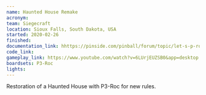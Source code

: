 ```yaml
---
name: Haunted House Remake
acronym: 
team: Siegecraft
location: Sioux Falls, South Dakota, USA
started: 2020-02-26
finished:
documentation_link: hhttps://pinside.com/pinball/forum/topic/let-s-p-roc-this-haunted-house-my-magnum-opus-has-begun
code_link:
gameplay_link: https://www.youtube.com/watch?v=6LUrjEUZSB0&app=desktop
boardsets: P3-Roc
lights:
---
```

Restoration of a Haunted House with P3-Roc for new rules.

